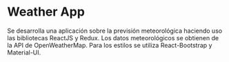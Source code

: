 # Weather App

Se desarrolla una aplicación sobre la previsión meteorológica haciendo uso las bibliotecas ReactJS y Redux. Los datos meteorológicos se obtienen de la API de OpenWeatherMap. Para los estilos se utiliza React-Bootstrap y Material-UI.

